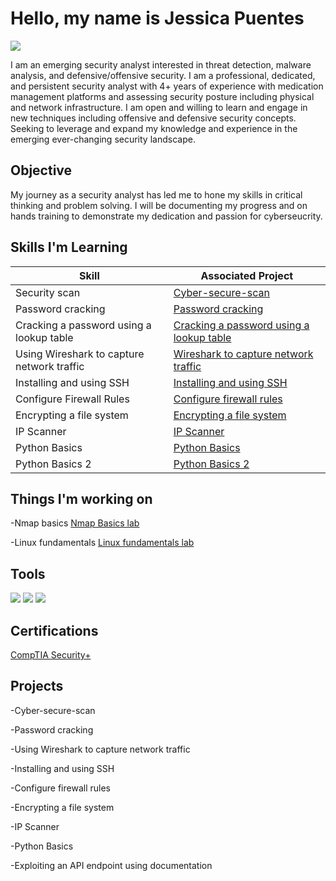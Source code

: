 
# Hello, my name is Jessica Puentes
<a href="https://linkedin.com/in/jessicapuentes/"><img src="https://img.shields.io/badge/-LinkedIn-0072b1?&style=for-the-badge&logo=linkedin&logoColor=white" /></a>

I am an emerging security analyst interested in threat detection, malware analysis, and defensive/offensive security. I am a professional, dedicated, and persistent security analyst with 4+ years of experience with medication management platforms and assessing security posture including physical and network infrastructure. I am open and willing to learn and engage in new techniques including offensive and defensive security concepts. Seeking to leverage and expand my knowledge and experience in the emerging ever-changing security landscape.


## Objective
My journey as a security analyst has led me to hone my skills in critical thinking and problem solving. I will be documenting my progress and on hands training to demonstrate my dedication and passion for cyberseucrity.  


## Skills I'm Learning 

| Skill                                         | Associated Project         |
|-----------------------------------------------|----------------------------|
|  Security scan                                | <a href="https://github.com/mattp18/cyber-secure-scan/blob/master/README.md">Cyber-secure-scan</a>|
|  Password cracking                            | <a href="https://github.com/jpuentes421/Password-Cracking/blob/main/README.md">Password cracking</a>|
|  Cracking a password using a lookup table     | <a href="https://github.com/jpuentes421/Cracking-a-password-with-a-lookup-table/blob/master/README.md">Cracking a password using a lookup table</a>
|  Using Wireshark to capture network traffic   | <a href="https://github.com/jpuentes421/Wireshark-to-capture-network-traffic/blob/master/README.md">Wireshark to capture network traffic</a>
|  Installing and using SSH                     | <a href="https://github.com/jpuentes421/Installing-and-using-SSH/blob/main/README.md">Installing and using SSH</a>
|  Configure Firewall Rules                     | <a href="https://github.com/jpuentes421/Configure-firewall-rules/blob/main/README.md">Configure firewall rules</a>
|  Encrypting a file system                     | <a href="https://github.com/jpuentes421/Encrypting-a-file-system/blob/main/README.md">Encrypting a file system</a>
|  IP Scanner                                   | <a href="https://github.com/jpuentes421/IP-Scanner/blob/main/README.md">IP Scanner</a>
|  Python Basics                                | <a href="https://github.com/jpuentes421/Python-Basics-/blob/main/README.md">Python Basics</a>
|  Python Basics 2                              | <a href = "https://github.com/jpuentes421/Python-Basics-2-/blob/main/README.md">Python Basics 2</a>

## Things I'm working on
-Nmap basics <a href="https://app.cybrary.it/courses/api/certificate/CC-9067c795-98ab-4d8a-8bff-7aefb9f7f2a4/view">Nmap Basics lab </a>

-Linux fundamentals <a href="https://app.cybrary.it/courses/api/certificate/CC-bbc9abf0-a705-49df-a1bf-0c1171059d89/view">Linux fundamentals lab </a>


## Tools
<img src="https://img.shields.io/badge/-Kali_Linux-557C94?&style=for-the-badge&logo=linux&logoColor=white" />

<img src="https://img.shields.io/badge/-Windows_10-0078D4?&style=for-the-badge&logo=windows&logoColor=white" />

<img src="https://img.shields.io/badge/-Python-3776AB?&style=for-the-badge&logo=python&logoColor=white" />




## Certifications
<a href="https://www.credly.com/badges/d80f1e0c-e186-4a5c-a3d5-8c1e1f745a6e/public_url">CompTIA Security+</a>

## Projects
-Cyber-secure-scan

-Password cracking

-Using Wireshark to capture network traffic 

-Installing and using SSH

-Configure firewall rules 

-Encrypting a file system

-IP Scanner

-Python Basics 

-Exploiting an API endpoint using documentation




